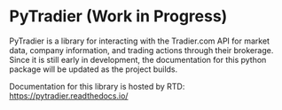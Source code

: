 # PyTradier (Work in Progress)

PyTradier is a library for interacting with the Tradier.com API for market data, company information, and trading actions through their brokerage. Since it is still early in development, the documentation for this python package will be updated as the project builds. 

Documentation for this library is hosted by RTD: https://pytradier.readthedocs.io/
